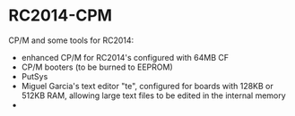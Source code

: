 # RC2014-CPM
CP/M and some tools for RC2014:

- enhanced CP/M for RC2014's configured with 64MB CF
- CP/M booters (to be burned to EEPROM)
- PutSys
- Miguel Garcia's text editor "te", configured for boards with 128KB or 512KB RAM, allowing large text files to be edited in the internal memory
- 

